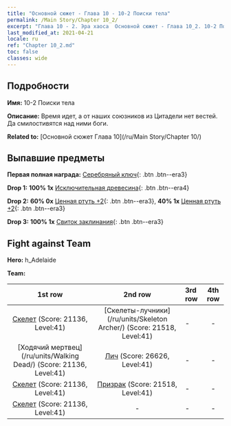 ```yaml
---
title: "Основной сюжет - Глава 10 - 10-2 Поиски тела"
permalink: /Main Story/Chapter 10_2/
excerpt: "Глава 10 - 2. Эра хаоса  Основной сюжет - Глава 10_2. 10-2 Поиски тела"
last_modified_at: 2021-04-21
locale: ru
ref: "Chapter 10_2.md"
toc: false
classes: wide
---
```


## Подробности

 **Имя:** 10-2 Поиски тела

 **Описание:** Время идет, а от наших союзников из Цитадели нет вестей. Да смилостивятся над ними боги.

 **Related to:** [Основной сюжет Глава 10](/ru/Main Story/Chapter 10/)

## Выпавшие предметы

 **Первая полная награда:** [Серебряный ключ](/ru/Items/con_693/){: .btn .btn--era3}

 **Drop 1:** **100% 1x** [Исключительная древесина](/ru/Items/mat_34/){: .btn .btn--era4}

 **Drop 2:** **60% 0x** [Ценная ртуть +2](/ru/Items/mat_28/){: .btn .btn--era3}, **40% 1x** [Ценная ртуть +2](/ru/Items/mat_28/){: .btn .btn--era3}

 **Drop 3:** **100% 1x** [Свиток заклинания](/ru/Items/con_694/){: .btn .btn--era3}


## Fight against Team
 **Hero:** h_Adelaide

 **Team:**


  | 1st row | 2nd row | 3rd row | 4th row |
  |:----:|:----:|:----|:----:|
  | [Скелет](/ru/units/Skeleton/) (Score: 21136, Level:41)  | [Скелеты-лучники](/ru/units/Skeleton Archer/) (Score: 21518, Level:41)  | - | - |
  | [Ходячий мертвец](/ru/units/Walking Dead/) (Score: 21136, Level:41)  | [Лич](/ru/units/Lich/) (Score: 26626, Level:41)  | - | - |
  | [Скелет](/ru/units/Skeleton/) (Score: 21136, Level:41)  | [Призрак](/ru/units/Wight/) (Score: 21518, Level:41)  | - | - |
  | [Скелет](/ru/units/Skeleton/) (Score: 21136, Level:41)  | - | - | - |


